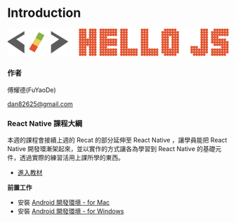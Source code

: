 # Introduction
![](./img/hellojs.png)

### 作者

傅耀德(FuYaoDe)

dan82625@gmail.com

### React Native 課程大綱

本週的課程會接續上週的 Recat 的部分延伸至 React Native ，讓學員能把 React Native 開發環漸架起來，並以實作的方式讓各為學習到 React Native 的基礎元件，透過實際的練習活用上課所學的東西。

- [進入教材](./SUMMARY)


**前置工作**

* 安裝 [Android 開發環境 - for Mac](http://facebook.github.io/react-native/releases/0.44/docs/getting-started.html#android-development-environment)
* 安裝 [Android 開發環境 - for Windows](http://facebook.github.io/react-native/releases/0.44/docs/getting-started.html#android-development-environment)
